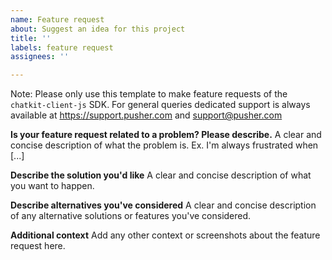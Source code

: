 ```yaml
---
name: Feature request
about: Suggest an idea for this project
title: ''
labels: feature request
assignees: ''

---
```


Note: Please only use this template to make feature requests of the `chatkit-client-js` SDK. For general queries dedicated support is always available at https://support.pusher.com and support@pusher.com

**Is your feature request related to a problem? Please describe.**
A clear and concise description of what the problem is. Ex. I'm always frustrated when [...]

**Describe the solution you'd like**
A clear and concise description of what you want to happen.

**Describe alternatives you've considered**
A clear and concise description of any alternative solutions or features you've considered.

**Additional context**
Add any other context or screenshots about the feature request here.
